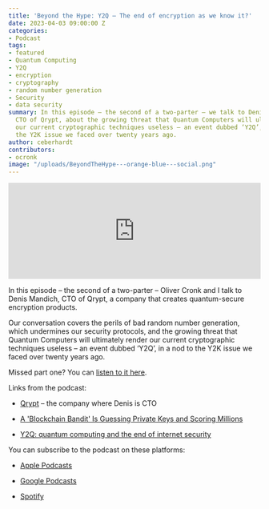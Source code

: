 ```yaml
---
title: 'Beyond the Hype: Y2Q – The end of encryption as we know it?'
date: 2023-04-03 09:00:00 Z
categories:
- Podcast
tags:
- featured
- Quantum Computing
- Y2Q
- encryption
- cryptography
- random number generation
- Security
- data security
summary: In this episode – the second of a two-parter – we talk to Denis Mandich,
  CTO of Qrypt, about the growing threat that Quantum Computers will ultimately render
  our current cryptographic techniques useless – an event dubbed ‘Y2Q’, in a nod to
  the Y2K issue we faced over twenty years ago.
author: ceberhardt
contributors:
- ocronk
image: "/uploads/BeyondTheHype---orange-blue---social.png"
---
```


<iframe title="Embed Player" src="https://play.libsyn.com/embed/episode/id/26350203/height/192/theme/modern/size/large/thumbnail/yes/custom-color/ffffff/time-start/00:00:00/playlist-height/200/direction/backward/download/yes" height="192" width="100%" scrolling="no" allowfullscreen="" webkitallowfullscreen="true" mozallowfullscreen="true" oallowfullscreen="true" msallowfullscreen="true" style="border: none;"></iframe>

In this episode – the second of a two-parter – Oliver Cronk and I talk to Denis Mandich, CTO of Qrypt, a company that creates quantum-secure encryption products.

Our conversation covers the perils of bad random number generation, which undermines our security protocols, and the growing threat that Quantum Computers will ultimately render our current cryptographic techniques useless – an event dubbed ‘Y2Q’, in a nod to the Y2K issue we faced over twenty years ago.

Missed part one? You can [listen to it here](https://blog.scottlogic.com/2023/03/13/beyond-the-hype-quantum-computing-part-one.html).

Links from the podcast:

* [Qrypt](https://www.qrypt.com/) – the company where Denis is CTO

* [A 'Blockchain Bandit' Is Guessing Private Keys and Scoring Millions](https://www.wired.com/story/blockchain-bandit-ethereum-weak-private-keys/)

* [Y2Q: quantum computing and the end of internet security](https://cosmosmagazine.com/science/y2q-quantum-computing-and-the-end-of-internet-security/)

You can subscribe to the podcast on these platforms:

* [Apple Podcasts](https://podcasts.apple.com/dk/podcast/beyond-the-hype/id1612265563)

* [Google Podcasts](https://podcasts.google.com/feed/aHR0cHM6Ly9mZWVkcy5saWJzeW4uY29tLzM5NTE1MC9yc3M?sa=X&ved=0CAMQ4aUDahcKEwjAxKuhz_v7AhUAAAAAHQAAAAAQAQ)

* [Spotify](https://open.spotify.com/show/2BlwBJ7JoxYpxU4GBmuR4x)
